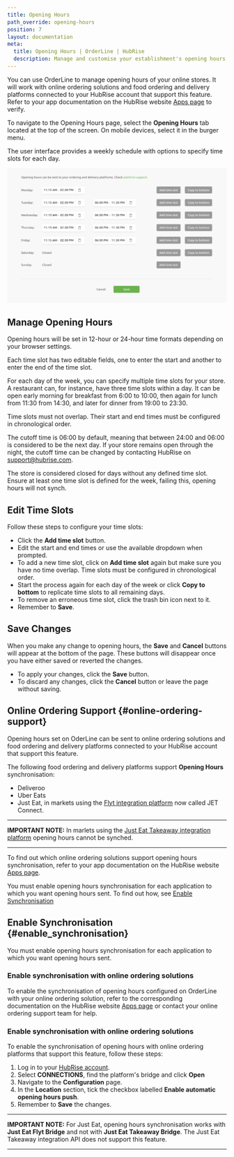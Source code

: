 ```yaml
---
title: Opening Hours
path_override: opening-hours
position: 7
layout: documentation
meta:
  title: Opening Hours | OrderLine | HubRise
  description: Manage and customise your establishment's opening hours on all connected ordering and delivery platforms through OrderLine.
---
```


You can use OrderLine to manage opening hours of your online stores. It will work with online ordering solutions and food ordering and delivery platforms connected to your HubRise account that support this feature. Refer to your app documentation on the HubRise website [Apps page](/apps) to verify.

To navigate to the Opening Hours page, select the **Opening Hours** tab located at the top of the screen. On mobile devices, select it in the burger menu.

The user interface provides a weekly schedule with options to specify time slots for each day.

![Opening Hours Interface](./images/020-opening-hours.png)

## Manage Opening Hours

Opening hours will be set in 12-hour or 24-hour time formats depending on your browser settings.

Each time slot has two editable fields, one to enter the start and another to enter the end of the time slot.

For each day of the week, you can specify multiple time slots for your store. A restaurant can, for instance, have three time slots within a day. It can be open early morning for breakfast from  6:00 to 10:00, then again for lunch from  11:30 from 14:30, and later for dinner from 19:00 to 23:30. 

Time slots must not overlap. Their start and end times must be configured in chronological order.

The cutoff time is 06:00 by default, meaning that between 24:00 and 06:00 is considered to be the next day. If your store remains open through the night, the cutoff time can be changed by contacting HubRise on [support@hubrise.com](mailto:support@hubrise.com).

The store is considered closed for days without any defined time slot. Ensure at least one time slot is defined for the week, failing this, opening hours will not synch.

## Edit Time Slots

Follow these steps to configure your time slots:

- Click the **Add time slot** button.
- Edit the start and end times or use the available dropdown when prompted.
- To add a new time slot, click on **Add time slot** again but make sure you have no time overlap. Time slots must be configured in chronological order.
- Start the process again for each day of the week or click **Copy to bottom** to replicate time slots to all remaining days.
- To remove an erroneous time slot, click the trash bin icon next to it.
- Remember to **Save**.

## Save Changes

When you make any change to opening hours, the **Save** and **Cancel** buttons will appear at the bottom of the page. These buttons will disappear once you have either saved or reverted the changes.

- To apply your changes, click the **Save** button.
- To discard any changes, click the **Cancel** button or leave the page without saving.

## Online Ordering Support {#online-ordering-support}

Opening hours set on OderLine can be sent to online ordering solutions and food ordering and delivery platforms connected to your HubRise account that support this feature.

The following food ordering and delivery platforms support **Opening Hours** synchronisation:

- Deliveroo
- Uber Eats
- Just Eat, in markets using the [Flyt integration platform](/apps/just-eat-flyt/overview) now called JET Connect.

---

**IMPORTANT NOTE:** In marlets using the [Just Eat Takeaway integration platform](/apps/just-eat-takeaway/overview) opening hours cannot be synched.

---

To find out which online ordering solutions support opening hours synchronisation, refer to your app documentation on the HubRise website [Apps page](/apps).

You must enable opening hours synchronisation for each application to which you want opening hours sent. To find out how, see [Enable Synchronisation](#enable_synchronisation)


## Enable Synchronisation {#enable_synchronisation}

You must enable opening hours synchronisation for each application to which you want opening hours sent. 

### Enable synchronisation with online ordering solutions

To enable the synchronisation of opening hours configured on OrderLine with your online ordering solution, refer to the corresponding documentation on the HubRise website [Apps page](/apps) or contact your online ordering support team for help.

### Enable synchronisation with online ordering solutions

To enable the synchronisation of opening hours with online ordering platforms that support this feature, follow these steps:

1. Log in to your [HubRise account](https://manager.hubrise.com).
1. Select **CONNECTIONS**, find the platform's bridge and click **Open**
1. Navigate to the **Configuration** page.
1. In the **Location** section, tick the checkbox labelled **Enable automatic opening hours push**.
1. Remember to **Save** the changes.

---

**IMPORTANT NOTE:** For Just Eat, opening hours synchronisation works with **Just Eat Flyt Bridge** and not with **Just Eat Takeaway Bridge**. The Just Eat Takeaway integration API does not support this feature. 

---

